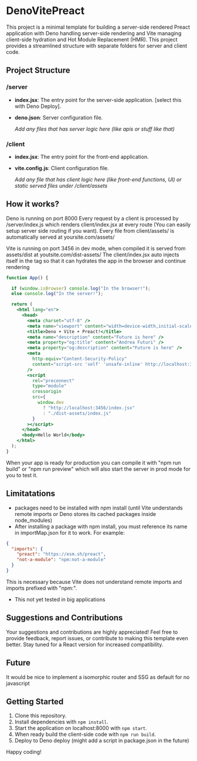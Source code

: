 # DenoVitePreact
This project is a minimal template for building a server-side rendered Preact application with Deno handling server-side rendering and Vite managing client-side hydration and Hot Module Replacement (HMR). This project provides a streamlined structure with separate folders for server and client code.


## Project Structure

### /server

- **index.jsx**: The entry point for the server-side application. [select this with Deno Deploy].
- **deno.json**: Server configuration file.

  *Add any files that has server logic here (like apis or stuff like that)*


### /client

- **index.jsx**: The entry point for the front-end application.
- **vite.config.js**: Client configuration file.

  *Add any file that has client logic here (like front-end functions, UI) or static served files under /client/assets*
  
## How it works?
Deno is running on port 8000
Every request by a client is processed by /server/index.js which renders client/index.jsx at every route (You can easily setup server side routing if you want).
Every file from client/assets/ is automatically served at yoursite.com/assets/

Vite is running on port 3456 in dev mode, when compiled it is served from assets/dist at youtsite.com/dist-assets/
The client/index.jsx auto injects itself in the <head> tag so that it can hydrates the app in the browser and continue rendering

```jsx
function App() {

  if (window.isBrowser) console.log("In the browser!");
  else console.log("In the server!");

  return (
    <html lang="en">
      <head>
        <meta charset="utf-8" />
        <meta name="viewport" content="width=device-width,initial-scale=1" />
        <title>Deno + Vite + Preact!</title>
        <meta name="description" content="Future is here" />
        <meta property="og:title" content="Andrea Futuri" />
        <meta property="og:description" content="Future is here" />
        <meta
          http-equiv="Content-Security-Policy"
          content="script-src 'self' 'unsafe-inline' http://localhost:3456;"
        />
        <script
          rel="preconnect"
          type="module"
          crossorigin
          src={
            window.dev
              ? "http://localhost:3456/index.jsx"
              : "./dist-assets/index.js"
          }
        ></script>
      </head>
      <body>Hello World</body>
    </html>
  );
}
```

When your app is ready for production you can compile it with "npm run build" or "npm run preview" which will also start the server in prod mode for you to test it.




## Limitatations
- packages need to be installed with npm install (until Vite understands remote imports or Deno stores its cached packages inside node_modules)
-  After installing a package with npm install, you must reference its name in importMap.json for it to work. For example:

```json
{
  "imports": {
    "preact": "https://esm.sh/preact",
    "not-a-module": "npm:not-a-module"
  }
}
```


This is necessary because Vite does not understand remote imports and imports prefixed with "npm:".
- This not yet tested in big applications


## Suggestions and Contributions

Your suggestions and contributions are highly appreciated! Feel free to provide feedback, report issues, or contribute to making this template even better. Stay tuned for a React version for increased compatibility.

## Future
It would be nice to implement a isomorphic router and SSG as default for no javascript


## Getting Started

1. Clone this repository.
2. Install dependencies with `npm install`.
3. Start the application on localhost:8000 with `npm start`.
4. When ready build the client-side code with `npm run build`.
6. Deploy to Deno deploy (might add a script in package.json in the future)

Happy coding!


